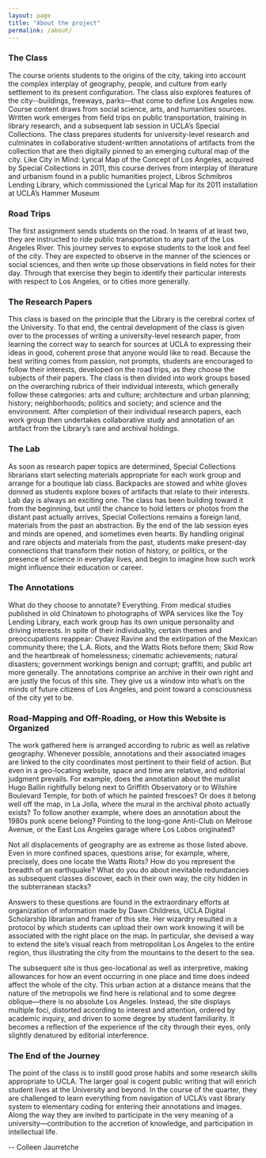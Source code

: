 ```yaml
---
layout: page
title: "About the project"
permalink: /about/
---
```


### The Class

The course orients students to the origins of the city, taking into account the complex interplay of geography, people, and culture from early settlement to its present configuration. The class also explores features of the city--buildings, freeways, parks—that come to define Los Angeles now. Course content draws from social science, arts, and humanities sources. Written work emerges from field trips on public transportation, training in library research, and a subsequent lab session in UCLA’s Special Collections. The class prepares students for university-level research and culminates in collaborative student-written annotations of artifacts from the collection that are then digitally pinned to an emerging cultural map of the city. Like City in Mind: Lyrical Map of the Concept of Los Angeles, acquired by Special Collections in 2011, this course derives from interplay of literature and urbanism found in a public humanities project, Libros Schmibros Lending Library, which commissioned the Lyrical Map for its 2011 installation at UCLA’s Hammer Museum

### Road Trips

The first assignment sends students on the road. In teams of at least two, they are instructed to ride public transportation to any part of the Los Angeles River. This journey serves to expose students to the look and feel of the city. They are expected to observe in the manner of the sciences or social sciences, and then write up those observations in field notes for their day. Through that exercise they begin to identify their particular interests with respect to Los Angeles, or to cities more generally.

### The Research Papers

This class is based on the principle that the Library is the cerebral cortex of the University. To that end, the central development of the class is given over to the processes of writing a university-level research paper, from learning the correct way to search for sources at UCLA to expressing their ideas in good, coherent prose that anyone would like to read. Because the best writing comes from passion, not prompts, students are encouraged to follow their interests, developed on the road trips, as they choose the subjects of their papers. The class is then divided into work groups based on the overarching rubrics of their individual interests, which generally follow these categories: arts and culture; architecture and urban planning; history; neighborhoods; politics and society; and science and the environment. After completion of their individual research papers, each work group then undertakes collaborative study and annotation of an artifact from the Library’s rare and archival holdings.

### The Lab

As soon as research paper topics are determined, Special Collections librarians start selecting materials appropriate for each work group and arrange for a boutique lab class. Backpacks are stowed and white gloves donned as students explore boxes of artifacts that relate to their interests. Lab day is always an exciting one. The class has been building toward it from the beginning, but until the chance to hold letters or photos from the distant past actually arrives, Special Collections remains a foreign land, materials from the past an abstraction. By the end of the lab session eyes and minds are opened, and sometimes even hearts. By handling original and rare objects and materials from the past, students make present-day connections that transform their notion of history, or politics, or the presence of science in everyday lives, and begin to imagine how such work might influence their education or career.

### The Annotations

What do they choose to annotate? Everything. From medical studies published in old Chinatown to photographs of WPA services like the Toy Lending Library, each work group has its own unique personality and driving interests. In spite of their individuality, certain themes and preoccupations reappear: Chavez Ravine and the extirpation of the Mexican community there; the L.A. Riots, and the Watts Riots before them; Skid Row and the heartbreak of homelessness; cinematic achievements; natural disasters; government workings benign and corrupt; graffiti, and public art more generally. The annotations comprise an archive in their own right and are justly the focus of this site. They give us a window into what’s on the minds of future citizens of Los Angeles, and point toward a consciousness of the city yet to be.

### Road-Mapping and Off-Roading, or How this Website is Organized

The work gathered here is arranged according to rubric as well as relative geography. Whenever possible, annotations and their associated images are linked to the city coordinates most pertinent to their field of action. But even in a geo-locating website, space and time are relative, and editorial judgment prevails. For example, does the annotation about the muralist Hugo Ballin rightfully belong next to Griffith Observatory or to Wilshire Boulevard Temple, for both of which he painted frescoes? Or does it belong well off the map, in La Jolla, where the mural in the archival photo actually exists? To follow another example, where does an annotation about the 1980s punk scene belong? Pointing to the long-gone Anti-Club on Melrose Avenue, or the East Los Angeles garage where Los Lobos originated?

Not all displacements of geography are as extreme as those listed above. Even in more confined spaces, questions arise; for example, where, precisely, does one locate the Watts Riots? How do you represent the breadth of an earthquake? What do you do about inevitable redundancies as subsequent classes discover, each in their own way, the city hidden in the subterranean stacks?

Answers to these questions are found in the extraordinary efforts at organization of information made by Dawn Childress, UCLA Digital Scholarship librarian and framer of this site. Her wizardry resulted in a protocol by which students can upload their own work knowing it will be associated with the right place on the map. In particular, she devised a way to extend the site’s visual reach from metropolitan Los Angeles to the entire region, thus illustrating the city from the mountains to the desert to the sea.

The subsequent site is thus geo-locational as well as interpretive, making allowances for how an event occurring in one place and time does indeed affect the whole of the city. This urban action at a distance means that the nature of the metropolis we find here is relational and to some degree oblique—there is no absolute Los Angeles. Instead, the site displays multiple foci, distorted according to interest and attention, ordered by academic inquiry, and driven to some degree by student familiarity. It becomes a reflection of the experience of the city through their eyes, only slightly denatured by editorial interference.

### The End of the Journey

The point of the class is to instill good prose habits and some research skills appropriate to UCLA. The larger goal is cogent public writing that will enrich student lives at the University and beyond. In the course of the quarter, they are challenged to learn everything from navigation of UCLA’s vast library system to elementary coding for entering their annotations and images. Along the way they are invited to participate in the very meaning of a university—contribution to the accretion of knowledge, and participation in intellectual life.

-- Colleen Jaurretche
